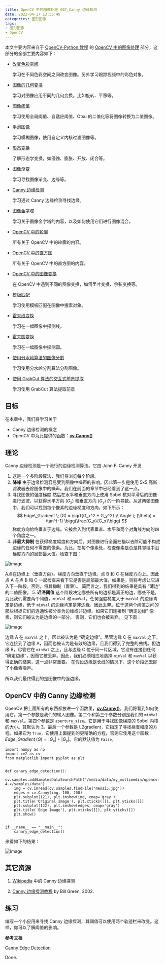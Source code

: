 ```yaml
---
title: OpenCV 中的图像处理 007_Canny 边缘探测
date: 2022-04-17 13:35:49
categories: 图形图像
tags:
- 图形图像
- OpenCV
---
```


本文主要内容来自于 [OpenCV-Python 教程](https://docs.opencv.org/4.5.5/d6/d00/tutorial_py_root.html) 的 [OpenCV 中的图像处理](https://docs.opencv.org/4.5.5/d2/d96/tutorial_py_table_of_contents_imgproc.html) 部分，这部分的全部主要内容如下：

-   [改变色彩空间](https://docs.opencv.org/4.5.5/df/d9d/tutorial_py_colorspaces.html)

    学习在不同色彩空间之间改变图像。另外学习跟踪视频中的彩色对象。

-   [图像的几何变换](https://docs.opencv.org/4.5.5/da/d6e/tutorial_py_geometric_transformations.html)

    学习对图像应用不同的几何变换，比如旋转、平移等。

-   [图像阈值](https://docs.opencv.org/4.5.5/d7/d4d/tutorial_py_thresholding.html)

    学习使用全局阈值、自适应阈值、Otsu 的二值化等将图像转换为二值图像。

-   [平滑图像](https://docs.opencv.org/4.5.5/d4/d13/tutorial_py_filtering.html)

    学习模糊图像，使用自定义内核过滤图像等。

-   [形态变换](https://docs.opencv.org/4.5.5/d9/d61/tutorial_py_morphological_ops.html)

    了解形态学变换，如侵蚀、膨胀、开放、闭合等。

-   [图像渐变](https://docs.opencv.org/4.5.5/d5/d0f/tutorial_py_gradients.html)

    学习寻找图像渐变、边缘等。

-   [Canny 边缘检测](https://docs.opencv.org/4.5.5/da/d22/tutorial_py_canny.html)

    学习通过 Canny 边缘检测寻找边缘。

-   [图像金字塔](https://docs.opencv.org/4.5.5/dc/dff/tutorial_py_pyramids.html)

    学习关于图像金字塔的内容，以及如何使用它们进行图像混合。

-   [OpenCV 中的轮廓](https://docs.opencv.org/4.5.5/d3/d05/tutorial_py_table_of_contents_contours.html)

    所有关于 OpenCV 中的轮廓的内容。

-   [OpenCV 中的直方图](https://docs.opencv.org/4.5.5/de/db2/tutorial_py_table_of_contents_histograms.html)

    所有关于 OpenCV 中的直方图的内容。

-   [OpenCV 中的图像变换](https://docs.opencv.org/4.5.5/dd/dc4/tutorial_py_table_of_contents_transforms.html)

    在 OpenCV 中遇到不同的图像变换，如傅里叶变换、余弦变换等。

-   [模板匹配](https://docs.opencv.org/4.5.5/d4/dc6/tutorial_py_template_matching.html)

    学习使用模板匹配在图像中搜索对象。

-   [霍夫线变换](https://docs.opencv.org/4.5.5/d6/d10/tutorial_py_houghlines.html)

    学习在一幅图像中探测线。

-   [霍夫圆变换](https://docs.opencv.org/4.5.5/da/d53/tutorial_py_houghcircles.html)

    学习在一幅图像中探测圆。

-   [使用分水岭算法的图像分割](https://docs.opencv.org/4.5.5/d3/db4/tutorial_py_watershed.html)

    学习使用分水岭分割算法分割图像。

-   [使用 GrabCut 算法的交互式前景提取](https://docs.opencv.org/4.5.5/d8/d83/tutorial_py_grabcut.html)

    学习使用 GrabCut 算法提取前景

## 目标

在本章中，我们将学习关于

 * Canny 边缘检测的概念
 * OpenCV 中为此提供的函数：**[cv.Canny()](https://docs.opencv.org/4.5.5/dd/d1a/group__imgproc__feature.html#ga04723e007ed888ddf11d9ba04e2232de "Finds edges in an image using the Canny algorithm  . ")**

## 理论

Canny 边缘检测是一个流行的边缘检测算法。它由 John F. Canny 开发

 1. 这是一个多阶段算法，我们将浏览每个阶段。
 2. **降噪**
 由于边缘检测容易受到图像中噪声的影响，因此第一步是使用 5x5 高斯滤波器去除图像中的噪声。我们在前面的章节中已经看到了这一点。
 3. 寻找图像的强度梯度
 然后在水平和垂直方向上使用 Sobel 核对平滑后的图像进行滤波，以获得水平方向 ($G_x$) 和垂直方向 ($G_y$) 的一阶导数。从这两张图像中，我们可以找到每个像素的边缘梯度和方向，如下所示：
$$
Edge\_Gradient \; (G) = \sqrt{G_x^2 + G_y^2} \\ Angle \; (\theta) = \tan^{-1} \bigg(\frac{G_y}{G_x}\bigg)
$$
梯度方向始终垂直于边缘。它被舍入到代表垂直、水平和两个对角线方向的四个角度之一。
 4. **非最大抑制**
 在获得梯度幅度和方向后，对图像进行全面扫描以去除可能不构成边缘的任何不需要的像素。为此，在每个像素处，检查像素是否是其邻域中沿梯度方向的局部最大值。检查下图：

![image](images/1315506-d1695d2e337fe9ac.jpg)

 A点在边缘上（垂直方向）。梯度方向垂直于边缘。点 B 和 C 在梯度方向上。因此点 A 与点 B 和 C 一起检查来看下它是否是局部最大值。如果是，则将考虑让它进入下一阶段，否则，将其抑制（置零）。
简而言之，我们得到的结果是具有 “薄边” 的二值图像。
 5. **迟滞阈值**
 这个阶段决定哪些所有的边都是真正的边，哪些不是。为此我们需要两个阈值，`minVal` 和 `maxVal`。任何强度梯度大于 `maxVal` 的边缘肯定是边缘，低于 `minVal` 的边缘肯定是非边缘，因此丢弃。位于这两个阈值之间的那些根据它们的连通性被分类为边缘或非边缘。如果它们连接到 “确定边缘” 像素，则它们被认为是边缘的一部分。 否则，它们也会被丢弃。 见下图：

![image](images/1315506-97b69ec82a04bb5f.jpg)

边缘 A 在 `maxVal` 之上，因此被认为是 “确定边缘”。尽管边缘 C 在 `maxVal` 之下，它连接到了边缘 A，因而也被认为是有效的边缘，且我们得到了完整的曲线。但边缘 B，尽管它在 `minVal` 之上，且与边缘 C 位于同一片区域，它没有连接到任何 “确定边缘”，因而它被丢弃。因此，我们必须相应地选择 `minVal` 和 `maxVal` 以获得正确的结果，这一点非常重要。
 在假设边缘是长线的情况下，这个阶段还去除了小像素噪声。

所以我们最终得到的是图像中的强边缘。

## OpenCV 中的 Canny 边缘检测

OpenCV 把上面所有的东西都放进一个函数里，**[cv.Canny()](https://docs.opencv.org/4.5.5/dd/d1a/group__imgproc__feature.html#ga04723e007ed888ddf11d9ba04e2232de "Finds edges in an image using the Canny algorithm  . ")**。我们将看到如何使用它。第一个参数是我们的输入图像。第二个和第三个参数分别是我们的 `minVal` 和 `maxVal`。第四个参数是 `aperture_size`。它是用于寻找图像梯度的 Sobel 内核的大小。其默认为 3。最后一个参数是 L2gradient，它指定了寻找梯度幅度的方程。如果它为 `True`，它使用上面提到的更精确的方程，否则它使用这个函数：$Edge\_Gradient \; (G) = |G_x| + |G_y|$。它的默认值为 `False`。
```
import numpy as np
import cv2 as cv
from matplotlib import pyplot as plt


def canary_edge_detection():
    cv.samples.addSamplesDataSearchPath("/media/data/my_multimedia/opencv-4.x/samples/data")
    img = cv.imread(cv.samples.findFile('messi5.jpg'))
    edges = cv.Canny(img, 100, 200)
    plt.subplot(121), plt.imshow(img, cmap='gray')
    plt.title('Original Image'), plt.xticks([]), plt.yticks([])
    plt.subplot(122), plt.imshow(edges, cmap='gray')
    plt.title('Edge Image'), plt.xticks([]), plt.yticks([])
    plt.show()


if __name__ == "__main__":
    canary_edge_detection()
```

来看如下的结果：

![image](images/1315506-6c1b2a4fa5e26aed.png)

## 其它资源

1. [Wikipedia](https://en.wikipedia.org/wiki/Canny_edge_detector) 中的 Canny 边缘探测

2. [Canny 边缘探测教程](http://dasl.unlv.edu/daslDrexel/alumni/bGreen/www.pages.drexel.edu/_weg22/can_tut.html) by Bill Green, 2002.

## 练习

编写一个小应用来寻找 Canny 边缘探测，其阈值可以使用两个轨迹栏来改变。这样，你可以了解阈值的影响。

**参考文档**

[Canny Edge Detection](https://docs.opencv.org/4.5.5/da/d22/tutorial_py_canny.html)

Done.
